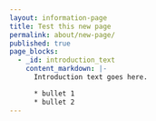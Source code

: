 ```yaml
---
layout: information-page
title: Test this new page
permalink: about/new-page/
published: true
page_blocks:
  - _id: introduction_text
    content_markdown: |-
      Introduction text goes here.

      * bullet 1
      * bullet 2
---
```

